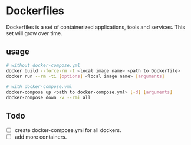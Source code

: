 # Dockerfiles
Dockerfiles is a set of containerized applications, tools and services. This set will grow over time.

## usage
```bash
# without docker-compose.yml
docker build --force-rm -t <local image name> <path to Dockerfile>
docker run --rm -ti [options] <local image name> [arguments]

# with docker-compose.yml
docker-compose up <path to docker-compose.yml> [-d] [arguments]
docker-compose down -v --rmi all
```

## Todo
- [ ] create docker-compose.yml for all dockers.
- [ ] add more containers.
